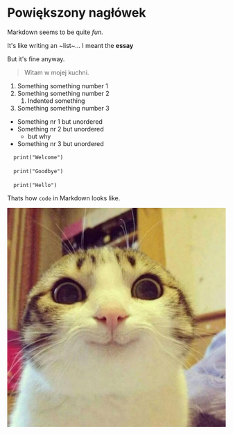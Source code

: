 # Powiększony nagłówek

Markdown seems to be quite *fun*.

It's like writing an ~list~... I meant the **essay**

But it's fine anyway.

> Witam w mojej kuchni.

1. Something something number 1
2. Something something number 2 
    1. Indented something
4. Something something number 3

- Something nr 1 but unordered
- Something nr 2 but unordered
  - but why
- Something nr 3 but unordered

```
  print("Welcome")

  print("Goodbye")

  print("Hello")
```

Thats how `code` in Markdown looks like.

![This cat is beautiful!](https://github.com/emWitkowsky/Lab13/blob/main/Cat.jpg "Kot")
